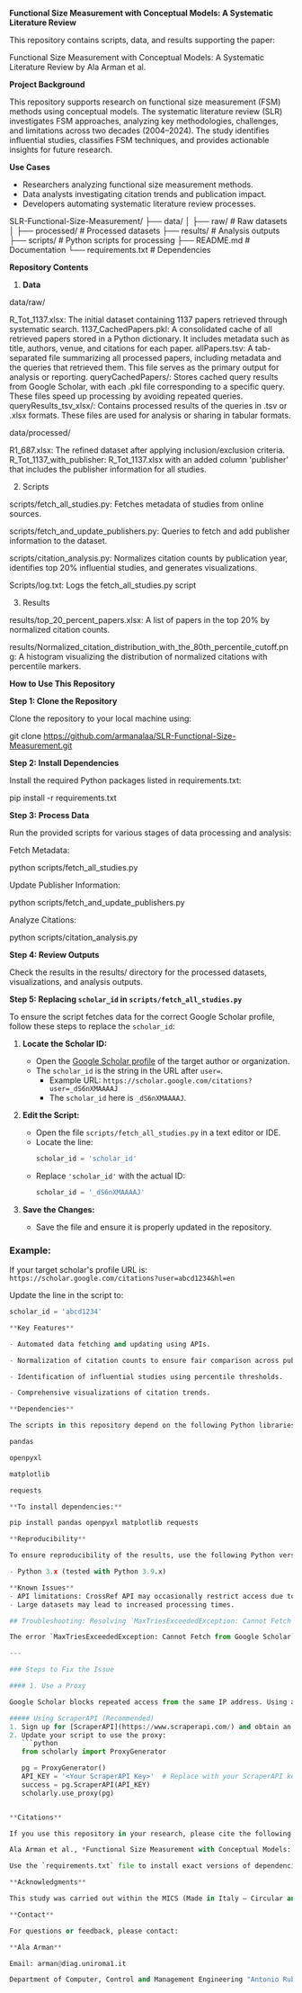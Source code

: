 **Functional Size Measurement with Conceptual Models: A Systematic Literature Review**

This repository contains scripts, data, and results supporting the paper:

Functional Size Measurement with Conceptual Models: A Systematic Literature Review by Ala Arman et al.

**Project Background**

This repository supports research on functional size measurement (FSM) methods using conceptual models. The systematic literature review (SLR) investigates FSM approaches, analyzing key methodologies, challenges, and limitations across two decades (2004–2024). The study identifies influential studies, classifies FSM techniques, and provides actionable insights for future research.

**Use Cases**

- Researchers analyzing functional size measurement methods.
- Data analysts investigating citation trends and publication impact.
- Developers automating systematic literature review processes.


SLR-Functional-Size-Measurement/
├── data/
│   ├── raw/                  # Raw datasets
│   ├── processed/            # Processed datasets
├── results/                  # Analysis outputs
├── scripts/                  # Python scripts for processing
├── README.md                 # Documentation
└── requirements.txt          # Dependencies


**Repository Contents**

1. **Data**

data/raw/

R_Tot_1137.xlsx: The initial dataset containing 1137 papers retrieved through systematic search.
1137_CachedPapers.pkl: A consolidated cache of all retrieved papers stored in a Python dictionary. It includes metadata such as title, authors, venue, and citations for each paper.
allPapers.tsv: A tab-separated file summarizing all processed papers, including metadata and the queries that retrieved them. This file serves as the primary output for analysis or reporting.
queryCachedPapers/: Stores cached query results from Google Scholar, with each .pkl file corresponding to a specific query. These files speed up processing by avoiding repeated queries.
queryResults_tsv_xlsx/: Contains processed results of the queries in .tsv or .xlsx formats. These files are used for analysis or sharing in tabular formats.

data/processed/

R1_687.xlsx: The refined dataset after applying inclusion/exclusion criteria.
R_Tot_1137_with_publisher: R_Tot_1137.xlsx with an added column 'publisher' that includes the publisher information for all studies.

2. Scripts

scripts/fetch_all_studies.py: Fetches metadata of studies from online sources.

scripts/fetch_and_update_publishers.py: Queries to fetch and add publisher information to the dataset.

scripts/citation_analysis.py: Normalizes citation counts by publication year, identifies top 20% influential studies, and generates visualizations.

Scripts/log.txt: Logs the fetch_all_studies.py script

3. Results

results/top_20_percent_papers.xlsx: A list of papers in the top 20% by normalized citation counts.

results/Normalized_citation_distribution_with_the_80th_percentile_cutoff.png: A histogram visualizing the distribution of normalized citations with percentile markers.

**How to Use This Repository**

**Step 1: Clone the Repository**

Clone the repository to your local machine using:

git clone https://github.com/armanalaa/SLR-Functional-Size-Measurement.git

**Step 2: Install Dependencies**

Install the required Python packages listed in requirements.txt:

pip install -r requirements.txt

**Step 3: Process Data**

Run the provided scripts for various stages of data processing and analysis:

Fetch Metadata:

python scripts/fetch_all_studies.py

Update Publisher Information:

python scripts/fetch_and_update_publishers.py

Analyze Citations:

python scripts/citation_analysis.py


**Step 4: Review Outputs**

Check the results in the results/ directory for the processed datasets, visualizations, and analysis outputs.


**Step 5: Replacing `scholar_id` in `scripts/fetch_all_studies.py`**

To ensure the script fetches data for the correct Google Scholar profile, follow these steps to replace the `scholar_id`:

1. **Locate the Scholar ID:**
   - Open the [Google Scholar profile](https://scholar.google.com/) of the target author or organization.
   - The `scholar_id` is the string in the URL after `user=`.
     - Example URL: `https://scholar.google.com/citations?user=_dS6nXMAAAAJ`
     - The `scholar_id` here is `_dS6nXMAAAAJ`.

2. **Edit the Script:**
   - Open the file `scripts/fetch_all_studies.py` in a text editor or IDE.
   - Locate the line:
     ```python
     scholar_id = 'scholar_id'
     ```
   - Replace `'scholar_id'` with the actual ID:
     ```python
     scholar_id = '_dS6nXMAAAAJ'
     ```

3. **Save the Changes:**
   - Save the file and ensure it is properly updated in the repository.

### Example:
If your target scholar's profile URL is:
`https://scholar.google.com/citations?user=abcd1234&hl=en`

Update the line in the script to:
```python
scholar_id = 'abcd1234'

**Key Features**

- Automated data fetching and updating using APIs.

- Normalization of citation counts to ensure fair comparison across publication years.

- Identification of influential studies using percentile thresholds.

- Comprehensive visualizations of citation trends.

**Dependencies**

The scripts in this repository depend on the following Python libraries:

pandas

openpyxl

matplotlib

requests

**To install dependencies:**

pip install pandas openpyxl matplotlib requests

**Reproducibility**

To ensure reproducibility of the results, use the following Python version:

- Python 3.x (tested with Python 3.9.x)

**Known Issues**
- API limitations: CrossRef API may occasionally restrict access due to rate limits. Consider adding an API key for extended usage.
- Large datasets may lead to increased processing times.

## Troubleshooting: Resolving `MaxTriesExceededException: Cannot Fetch from Google Scholar`

The error `MaxTriesExceededException: Cannot Fetch from Google Scholar` occurs because Google Scholar blocks repeated access from the same IP address to prevent scraping. This is due to strict rate limits and anti-bot measures. Follow the steps below to resolve this issue.

---

### Steps to Fix the Issue

#### 1. Use a Proxy

Google Scholar blocks repeated access from the same IP address. Using a proxy service can bypass these restrictions.

##### Using ScraperAPI (Recommended)
1. Sign up for [ScraperAPI](https://www.scraperapi.com/) and obtain an API key.
2. Update your script to use the proxy:
   ```python
   from scholarly import ProxyGenerator

   pg = ProxyGenerator()
   API_KEY = '<Your ScraperAPI Key>'  # Replace with your ScraperAPI key
   success = pg.ScraperAPI(API_KEY)
   scholarly.use_proxy(pg)


**Citations**

If you use this repository in your research, please cite the following paper:

Ala Arman et al., *Functional Size Measurement with Conceptual Models: A Systematic Literature Review.*

Use the `requirements.txt` file to install exact versions of dependencies.

**Acknowledgments**

This study was carried out within the MICS (Made in Italy – Circular and Sustainable) Extended Partnership and received funding from Next- Generation EU (Italian PNRR – M4 C2, Invest 1.3 – D.D. 1551.11-10-2022, PE00000004).

**Contact**

For questions or feedback, please contact:

**Ala Arman**

Email: arman@diag.uniroma1.it

Department of Computer, Control and Management Engineering "Antonio Ruberti," Sapienza University of Rome
